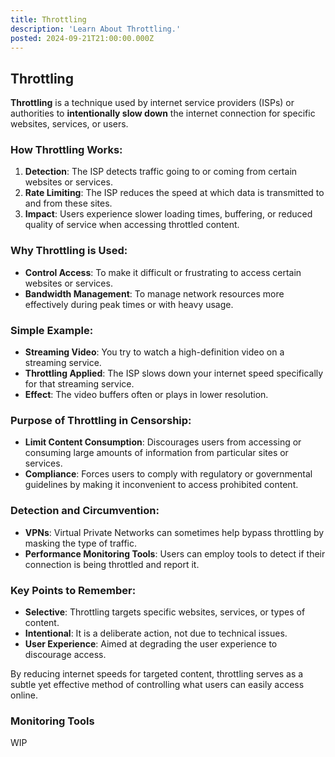```yaml
---
title: Throttling
description: 'Learn About Throttling.'
posted: 2024-09-21T21:00:00.000Z
---
```


## Throttling
**Throttling** is a technique used by internet service providers (ISPs) or authorities to **intentionally slow down** the internet connection for specific websites, services, or users.

### How Throttling Works:

1. **Detection**: The ISP detects traffic going to or coming from certain websites or services.
2. **Rate Limiting**: The ISP reduces the speed at which data is transmitted to and from these sites.
3. **Impact**: Users experience slower loading times, buffering, or reduced quality of service when accessing throttled content.

### Why Throttling is Used:

- **Control Access**: To make it difficult or frustrating to access certain websites or services.
- **Bandwidth Management**: To manage network resources more effectively during peak times or with heavy usage.

### Simple Example:

- **Streaming Video**: You try to watch a high-definition video on a streaming service.
- **Throttling Applied**: The ISP slows down your internet speed specifically for that streaming service.
- **Effect**: The video buffers often or plays in lower resolution.

### Purpose of Throttling in Censorship:

- **Limit Content Consumption**: Discourages users from accessing or consuming large amounts of information from particular sites or services.
- **Compliance**: Forces users to comply with regulatory or governmental guidelines by making it inconvenient to access prohibited content.

### Detection and Circumvention:

- **VPNs**: Virtual Private Networks can sometimes help bypass throttling by masking the type of traffic.
- **Performance Monitoring Tools**: Users can employ tools to detect if their connection is being throttled and report it.

### Key Points to Remember:

- **Selective**: Throttling targets specific websites, services, or types of content.
- **Intentional**: It is a deliberate action, not due to technical issues.
- **User Experience**: Aimed at degrading the user experience to discourage access.

By reducing internet speeds for targeted content, throttling serves as a subtle yet effective method of controlling what users can easily access online.

### Monitoring Tools
WIP
